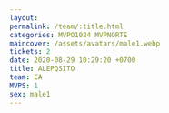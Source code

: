 ```yaml
---
layout: 
permalink: /team/:title.html
categories: MVPO1024 MVPNORTE
maincover: /assets/avatars/male1.webp
tickets: 2
date: 2020-08-29 10:29:20 +0700
title: ALEPQSITO
team: EA
MVPS: 1
sex: male1
---
```

